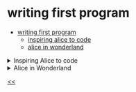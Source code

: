# writing first program

- [writing first program](#writing-first-program)
  - [inspiring alice to code](#inspiring-alice-to-code)
  - [alice in wonderland](#alice-in-wonderland)

<details>
<summary>Inspiring Alice to code</summary>

## inspiring alice to code
### description
Alice has just started learning JavaScript and while studying, she found the following line of code in the console:

`This line says "PRINT ME".`

Write a program that produces the same output in the console.

### examples
**Sample output:**
```console
This line says "PRINT ME".
```

>Keep in mind, the console.log() function does not include the quotation marks of a string in the output. To display quotes around your string in the output, you need to use alternative quoting techniques.

### solution
[alice-print.js](./alice-print.js)

</details>

<details>
<summary>Alice in Wonderland</summary>

## alice in wonderland
### description
The title of the book *Alice's Adventures in Wonderland* is often shortened to *Alice in Wonderland*.

Now, when we know how to print strings with quotes, we won't shorten it. Please print the title of the book in full.

### solution
[alice-in-wonderland.js](./alice-in-wonderland.js)

</details>

[<<](../../../README.md)
<!--
<details>
<summary></summary>

##
### description

### solution

</details>

-->


